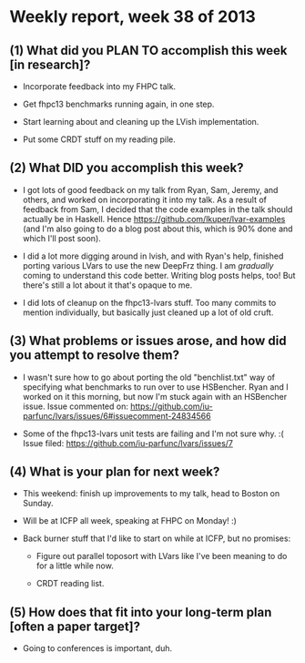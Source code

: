 # Weekly report, week 38 of 2013

## (1) What did you PLAN TO accomplish this week [in research]?

  * Incorporate feedback into my FHPC talk.

  * Get fhpc13 benchmarks running again, in one step.
	
  * Start learning about and cleaning up the LVish implementation.
	
  * Put some CRDT stuff on my reading pile.

## (2) What DID you accomplish this week?

  * I got lots of good feedback on my talk from Ryan, Sam, Jeremy, and
    others, and worked on incorporating it into my talk.  As a result
    of feedback from Sam, I decided that the code examples in the talk
    should actually be in Haskell. Hence
    https://github.com/lkuper/lvar-examples (and I'm also going to do
    a blog post about this, which is 90% done and which I'll post
    soon).
	  
  * I did a lot more digging around in lvish, and with Ryan's help,
    finished porting various LVars to use the new DeepFrz thing.  I am
    *gradually* coming to understand this code better.  Writing blog
    posts helps, too!  But there's still a lot about it that's opaque
    to me.
	  
  * I did lots of cleanup on the fhpc13-lvars stuff.  Too many commits
    to mention individually, but basically just cleaned up a lot of
    old cruft.

## (3) What problems or issues arose, and how did you attempt to resolve them?

  * I wasn't sure how to go about porting the old "benchlist.txt" way
    of specifying what benchmarks to run over to use HSBencher.  Ryan
    and I worked on it this morning, but now I'm stuck again with an
    HSBencher issue.  Issue commented on:
    https://github.com/iu-parfunc/lvars/issues/6#issuecomment-24834566
	
  * Some of the fhpc13-lvars unit tests are failing and I'm not sure
    why.  :( Issue filed: https://github.com/iu-parfunc/lvars/issues/7

## (4) What is your plan for next week?

  * This weekend: finish up improvements to my talk, head to Boston on
    Sunday.

  * Will be at ICFP all week, speaking at FHPC on Monday! :)
  
  * Back burner stuff that I'd like to start on while at ICFP, but no
    promises:
	
	* Figure out parallel toposort with LVars like I've been meaning
      to do for a little while now.
	  
    * CRDT reading list.

## (5) How does that fit into your long-term plan [often a paper target]?

  * Going to conferences is important, duh.
